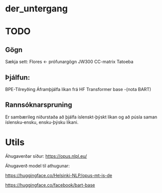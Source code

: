 # der_untergang

# TODO


## Gögn
Sækja sett:
Flores <- prófunargögn
JW300
CC-matrix
Tatoeba

## Þjálfun:

BPE-Tilreyðing
Áframþjálfa líkan frá HF
Transformer base
-(nota BART)



## Rannsóknarspruning

Er sambærileg niðurstaða að þjálfa íslenskt-þýskt líkan og að púsla saman íslensku-ensku, ensku-þýsku líkani.



# Utils
Áhugaverðar síður:
https://opus.nlpl.eu/


Áhugaverð model til athugunar:

https://huggingface.co/Helsinki-NLP/opus-mt-is-de

https://huggingface.co/facebook/bart-base






